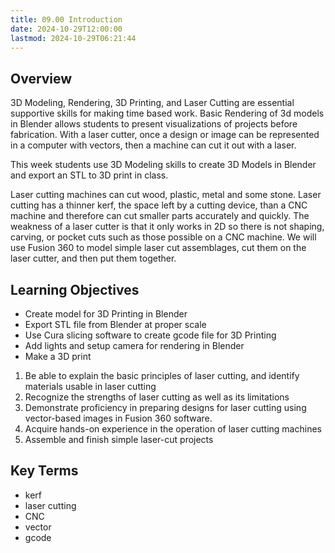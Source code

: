 ```yaml
---
title: 09.00 Introduction
date: 2024-10-29T12:00:00
lastmod: 2024-10-29T06:21:44
---
```


## Overview

3D Modeling, Rendering, 3D Printing, and Laser Cutting are essential supportive skills for making time based work. Basic Rendering of 3d models in Blender allows students to present visualizations of projects before fabrication. With a laser cutter, once a design or image can be represented in a computer with vectors, then a machine can cut it out with a laser.

This week students use 3D Modeling skills to create 3D Models in Blender and export an STL to 3D print in class.

Laser cutting machines can cut wood, plastic, metal and some stone. Laser cutting has a thinner kerf, the space left by a cutting device, than a CNC machine and therefore can cut smaller parts accurately and quickly. The weakness of a laser cutter is that it only works in 2D so there is not shaping, carving, or pocket cuts such as those possible on a CNC machine. We will use Fusion 360 to model simple laser cut assemblages, cut them on the laser cutter, and then put them together.

## Learning Objectives

- Create model for 3D Printing in Blender
- Export STL file from Blender at proper scale
- Use Cura slicing software to create gcode file for 3D Printing
- Add lights and setup camera for rendering in Blender
- Make a 3D print

1. Be able to explain the basic principles of laser cutting, and identify materials usable in laser cutting
2. Recognize the strengths of laser cutting as well as its limitations
3. Demonstrate proficiency in preparing designs for laser cutting using vector-based images in Fusion 360 software.
4. Acquire hands-on experience in the operation of laser cutting machines
5. Assemble and finish simple laser-cut projects

## Key Terms

- kerf
- laser cutting
- CNC
- vector
- gcode

